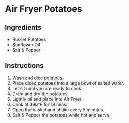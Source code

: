 # Air Fryer Potatoes

## Ingredients

- Russet Potatoes
- Sunflower Oil
- Salt & Pepper

## Instructions

1. Wash and dice potatoes.
2. Place diced potatoes into a large bowl of salted water.
3. Let sit until you are ready to cook.
4. Drain and dry the potatoes.
5. Lightly oil and place into Air Fryer.
6. Cook at 390°F for 18 mins.
7. Open the basket and shake every 5 minutes.
8. Salt & Pepper the potatoes while hot and serve.
